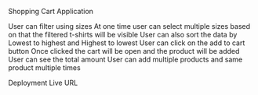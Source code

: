 Shopping Cart Application

User can filter using sizes
At one time user can select multiple sizes based on that the filtered t-shirts will be visible
User can also sort the data by Lowest to highest and Highest to lowest
User can click on the add to cart button
Once clicked the cart will be open and the product will be added
User can see the total amount
User can add multiple products and same product multiple times

Deployment
Live URL
